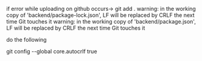 if error while uploading on github occurs-> git add .
warning: in the working copy of 'backend/package-lock.json', LF will be replaced by CRLF the next time Git touches it
warning: in the working copy of 'backend/package.json', LF will be replaced by CRLF the next time Git touches it

do the following 

git config --global core.autocrlf true
